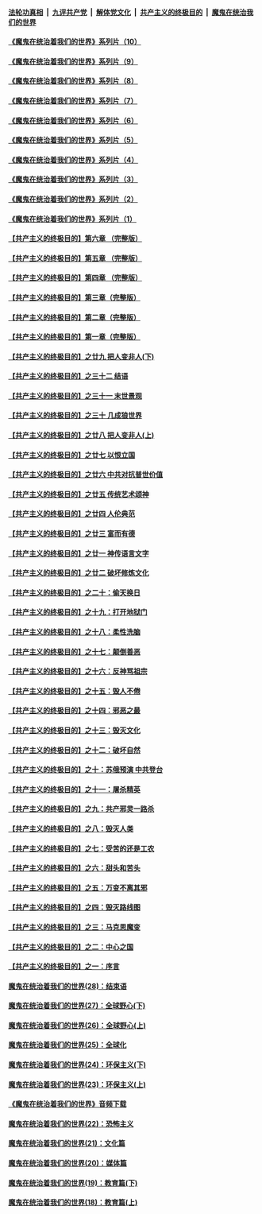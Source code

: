 ####  [法轮功真相](../../../../basic/blob/master/README.md?t=08090602) &nbsp;|&nbsp; [九评共产党](../../../../9ping.md/blob/master/README.md?t=08090602) &nbsp;|&nbsp; [解体党文化](../../../../jtdwh.md/blob/master/README.md?t=08090602)  &nbsp;|&nbsp; [共产主义的终极目的](../../../../gczydzjmd.md/blob/master/README.md?t=08090602) &nbsp;|&nbsp; [魔鬼在统治我们的世界](../../../../mgztzwmdsj.md/blob/master/README.md?t=08090602) 

#### [《魔鬼在统治着我们的世界》系列片（10）](../pages/nsc422/n12292670.md?t=08090602) 

#### [《魔鬼在统治着我们的世界》系列片（9）](../pages/nsc422/n12290859.md?t=08090602) 

#### [《魔鬼在统治着我们的世界》系列片（8）](../pages/nsc422/n12287445.md?t=08090602) 

#### [《魔鬼在统治着我们的世界》系列片（7）](../pages/nsc422/n12283425.md?t=08090602) 

#### [《魔鬼在统治着我们的世界》系列片（6）](../pages/nsc422/n12282314.md?t=08090602) 

#### [《魔鬼在统治着我们的世界》系列片（5）](../pages/nsc422/n12281419.md?t=08090602) 

#### [《魔鬼在统治着我们的世界》系列片（4）](../pages/nsc422/n12274024.md?t=08090602) 

#### [《魔鬼在统治着我们的世界》系列片（3）](../pages/nsc422/n12271322.md?t=08090602) 

#### [《魔鬼在统治着我们的世界》系列片（2）](../pages/nsc422/n12269049.md?t=08090602) 

#### [《魔鬼在统治着我们的世界》系列片（1）](../pages/nsc422/n12267575.md?t=08090602) 

#### [【共产主义的终极目的】第六章 （完整版）](../pages/nsc422/n11428913.md?t=08090602) 

#### [【共产主义的终极目的】第五章 （完整版）](../pages/nsc422/n11428912.md?t=08090602) 

#### [【共产主义的终极目的】第四章 （完整版）](../pages/nsc422/n11428907.md?t=08090602) 

#### [【共产主义的终极目的】第三章（完整版）](../pages/nsc422/n11428848.md?t=08090602) 

#### [【共产主义的终极目的】第二章（完整版）](../pages/nsc422/n11428831.md?t=08090602) 

#### [【共产主义的终极目的】第一章（完整版）](../pages/nsc422/n11417651.md?t=08090602) 

#### [【共产主义的终极目的】之廿九 把人变非人(下)](../pages/nsc422/n11344140.md?t=08090602) 

#### [【共产主义的终极目的】之三十二 结语](../pages/nsc422/n11360535.md?t=08090602) 

#### [【共产主义的终极目的】之三十一 末世景观](../pages/nsc422/n11351129.md?t=08090602) 

#### [【共产主义的终极目的】之三十 几成狼世界](../pages/nsc422/n11348280.md?t=08090602) 

#### [【共产主义的终极目的】之廿八 把人变非人(上)](../pages/nsc422/n11340492.md?t=08090602) 

#### [【共产主义的终极目的】之廿七 以恨立国](../pages/nsc422/n11336944.md?t=08090602) 

#### [【共产主义的终极目的】之廿六 中共对抗普世价值](../pages/nsc422/n11324785.md?t=08090602) 

#### [【共产主义的终极目的】之廿五 传统艺术颂神](../pages/nsc422/n11296396.md?t=08090602) 

#### [【共产主义的终极目的】之廿四 人伦典范](../pages/nsc422/n11296397.md?t=08090602) 

#### [【共产主义的终极目的】之廿三 富而有德](../pages/nsc422/n11283598.md?t=08090602) 

#### [【共产主义的终极目的】之廿一 神传语言文字](../pages/nsc422/n11263265.md?t=08090602) 

#### [【共产主义的终极目的】之廿二 破坏修炼文化](../pages/nsc422/n11245728.md?t=08090602) 

#### [【共产主义的终极目的】之二十：偷天换日](../pages/nsc422/n11238846.md?t=08090602) 

#### [【共产主义的终极目的】之十九：打开地狱门](../pages/nsc422/n11206376.md?t=08090602) 

#### [【共产主义的终极目的】之十八：柔性洗脑](../pages/nsc422/n11199994.md?t=08090602) 

#### [【共产主义的终极目的】之十七：颠倒善恶](../pages/nsc422/n11179782.md?t=08090602) 

#### [【共产主义的终极目的】之十六：反神骂祖宗](../pages/nsc422/n11166798.md?t=08090602) 

#### [【共产主义的终极目的】之十五：毁人不倦](../pages/nsc422/n11166792.md?t=08090602) 

#### [【共产主义的终极目的】之十四：邪恶之最](../pages/nsc422/n11150249.md?t=08090602) 

#### [【共产主义的终极目的】之十三：毁灭文化](../pages/nsc422/n11135227.md?t=08090602) 

#### [【共产主义的终极目的】之十二：破坏自然](../pages/nsc422/n11135214.md?t=08090602) 

#### [【共产主义的终极目的】之十：苏俄预演 中共登台](../pages/nsc422/n11118424.md?t=08090602) 

#### [【共产主义的终极目的】之十一：屠杀精英](../pages/nsc422/n11118442.md?t=08090602) 

#### [【共产主义的终极目的】之九：共产邪灵一路杀](../pages/nsc422/n11114139.md?t=08090602) 

#### [【共产主义的终极目的】之八：毁灭人类](../pages/nsc422/n11108503.md?t=08090602) 

#### [【共产主义的终极目的】之七：受苦的还是工农](../pages/nsc422/n11101809.md?t=08090602) 

#### [【共产主义的终极目的】之六：甜头和苦头](../pages/nsc422/n11096971.md?t=08090602) 

#### [【共产主义的终极目的】之五：万变不离其邪](../pages/nsc422/n11091285.md?t=08090602) 

#### [【共产主义的终极目的】之四：毁灭路线图](../pages/nsc422/n11086284.md?t=08090602) 

#### [【共产主义的终极目的】之三：马克思魔变](../pages/nsc422/n11061941.md?t=08090602) 

#### [【共产主义的终极目的】之二：中心之国](../pages/nsc422/n11047728.md?t=08090602) 

#### [【共产主义的终极目的】之一：序言](../pages/nsc422/n11086077.md?t=08090602) 

#### [魔鬼在统治着我们的世界(28)：结束语](../pages/nsc422/n10936246.md?t=08090602) 

#### [魔鬼在统治着我们的世界(27)：全球野心(下)](../pages/nsc422/n10928319.md?t=08090602) 

#### [魔鬼在统治着我们的世界(26)：全球野心(上)](../pages/nsc422/n10900318.md?t=08090602) 

#### [魔鬼在统治着我们的世界(25)：全球化](../pages/nsc422/n10788205.md?t=08090602) 

#### [魔鬼在统治着我们的世界(24)：环保主义(下)](../pages/nsc422/n10695307.md?t=08090602) 

#### [魔鬼在统治着我们的世界(23)：环保主义(上)](../pages/nsc422/n10688613.md?t=08090602) 

#### [《魔鬼在统治着我们的世界》音频下载](../pages/nsc422/n10635553.md?t=08090602) 

#### [魔鬼在统治着我们的世界(22)：恐怖主义](../pages/nsc422/n10614727.md?t=08090602) 

#### [魔鬼在统治着我们的世界(21)：文化篇](../pages/nsc422/n10597706.md?t=08090602) 

#### [魔鬼在统治着我们的世界(20)：媒体篇](../pages/nsc422/n10586579.md?t=08090602) 

#### [魔鬼在统治着我们的世界(19)：教育篇(下)](../pages/nsc422/n10564808.md?t=08090602) 

#### [魔鬼在统治着我们的世界(18)：教育篇(上)](../pages/nsc422/n10526970.md?t=08090602) 

